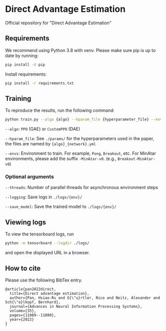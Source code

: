 # Direct Advantage Estimation
Official repository for "Direct Advantage Estimation"

## Requirements

We recommend using Python 3.8 with venv. Please make sure 
pip is up to date by running:

```bash
pip install -U pip
```

Install requirements:
```bash
pip install -r requirements.txt
```

## Training

To reproduce the results, run the following command:
```bash
python train.py --algo {algo} --hparam_file {hyperparameter_file} --envs {env} --threads {threads}
```

`--algo`: `PPO` (GAE) or `CustomPPO` (DAE)

`--hparam_file`: See `./params/` for the hyperparameters used in the paper, the files are named by `{algo}_{network}.yml`

`--envs`: Environment to train. For example, `Pong`, `Breakout`, etc. For MinAtar environments, please add the suffix `-MinAtar-v0`. (e.g., `Breakout-MinAtar-v0`)

### Optional arguments

`--threads`: Number of parallel threads for asynchronous environment steps

`--logging`: Save logs in `./logs/{env}/`

`--save_model`: Save the trained model to `./logs/{env}/`

## Viewing logs

To view the tensorboard logs, run
```bash
python -m tensorboard --logdir ./logs/
```
and open the displayed URL in a browser.

## How to cite

Please use the following BibTex entry.

```
@article{pan2022direct,
  title={Direct advantage estimation},
  author={Pan, Hsiao-Ru and G{\"u}rtler, Nico and Neitz, Alexander and Sch{\"o}lkopf, Bernhard},
  journal={Advances in Neural Information Processing Systems},
  volume={35},
  pages={11869--11880},
  year={2022}
}
```





